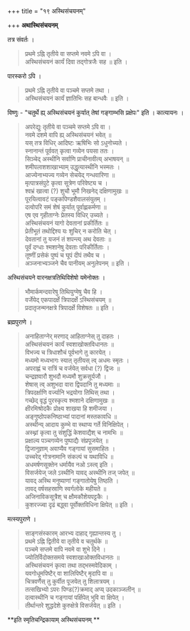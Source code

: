 +++
title = "१९ अस्थिसंचयनम्"

+++
**अथास्थिसंचयनम्**

तत्र संवर्तः ।

> प्रथमे ऽह्नि तृतीये वा सप्तमे नवमे ऽपि वा ।  
> अस्थिसंचयनं कार्यं दिवा तद्गोत्रजैः सह ॥ इति ।

पारस्करो ऽपि ।

> प्रथमे ऽह्नि तृतीये वा पञ्चमे सप्तमे तथा ।  
> अस्थिसंचयनं कार्यं ज्ञातिभिः सह बान्धवैः ॥ इति ।

विष्णुः -  "चतुर्थे ह्य् अस्थिसंचयनं कुर्यात् तेषां गङ्गाम्भसि प्रक्षेपः" इति । कात्यायनः ।

> अपरेद्युः तृतीये वा पञ्चमे सप्तमे ऽपि वा ।  
> नवमे दशमे वापि ह्य् अस्थिसंचयनं भवेत् ॥  
> यस् तत्र विधिर् आदिष्टः ऋषिभिः सो ऽधुनोच्यते ।  
> स्नानान्तं पूर्ववत् कृत्वा गव्येन पयसा ततः ।  
> सिञ्चेद् अस्थीनि सर्वाणि प्राचीनावीत्य् अभाषयन् ॥  
> शमीपलाशशाखाभ्याम् उद्धृत्यास्थीनि भस्मतः ।  
> आज्येनाभ्यज्य गव्येन सेचयेद् गन्धवारिणा ॥  
> मृत्पात्रसंपुटे कृत्वा सूत्रेण परिवेष्ट्य च ।  
> श्वभ्रं खात्वा (?) शुचौ भूमौ निखनेद् दक्षिणामुखः ॥  
> पूरयित्वावटं पङ्कपिण्डशैवालसंयुतम् ।  
> दत्वोपरि समं शेषं कुर्यात् पूर्वाह्णकर्मणा ॥  
> एष एव गृहीताग्नेः प्रेतस्य विधिर् उच्यते ।  
> अस्थिसंचयनं यागो देवतानां प्रकीर्तितः ॥  
> प्रेतीभूतं तथोद्दिश्य यः शुचिर् न करोति चेत् ।  
> देवतानां तु यजनं तं शपन्त्य् अथ देवताः ॥  
> पूर्वं दग्धाः श्मशानेषु देवताः परिकीर्तिताः ।  
> तूष्णीं प्रसेकं पुष्पं च घूपं दीपं तथैव च ।  
> अञ्जनाभ्यञ्जने चैव पानीयम् अनुलेपनम् ॥ इति ।

अस्थिसंचयने वारनक्षत्रतिथिविशेषो यमेनोक्तः ।

> भौमार्कमन्दवारेषु तिथियुग्मेषु चैव हि ।  
> वर्जेयेद् एकपादर्क्षे त्रिपादर्क्षे ऽस्थिसंचयम् ॥  
> प्रदातृजन्मनक्षत्रे त्रिपादर्क्षे विशेषतः ॥ इति ।

ब्रह्मपुराणे ।

> अनाहिताग्नेर् मरणाद् आहिताग्नेस् तु दाहतः ।  
> अस्थिसंचयनं कार्यं स्वशाखोक्तविधानतः ॥  
> विभज्य च त्रिधाशौचं पूर्वभागे तु कारयेत् ।  
> मध्यमो मध्यभागः स्यात् तृतीयस् त्व् अधमः स्मृतः ।  
> अपराह्णं च रात्रिं च वर्जयेत् सर्वधा (?) द्विजः ॥  
> चन्द्रज्ञवारौ शुभदौ मध्यमौ शुक्रसूर्यजौ ।  
> शेषास् त्व् अशुभदा वारा द्विपदानि तु मध्यमाः ॥  
> त्रिपदर्क्षाणि वर्ज्यानि भद्रयोगा तिथिस् तथा ।  
> गच्छेद् वृद्धं पुरस्कृत्य श्मशाने दक्षिणामुखः ॥  
> क्षीरमिश्रोदकैः प्रोक्ष्य शाखया हि शमीजया ।  
> अङ्गुष्ठोपकनिष्ठाभ्यां पादानां मस्तकावधि ॥  
> अस्थीन्य् आदाय कुम्भे वा स्थाप्य गर्ते विनिक्षिपेत् ।  
> अस्थ्नां कृत्वा तु संशुद्धिं केशवाद्यैश् च नामभिः ॥  
> प्रक्षाल्य पञ्चगव्येन पुष्पाद्यैः संप्रपूजयेत् ॥  
> द्विजानुज्ञाम् अवाप्यैव गङ्गायां सुसमाहितः ।  
> उच्चरेद् गोत्रनामानि संकल्पं च यथाविधि ॥  
> अधमर्षणसूक्तेन धर्मायैव नओ ऽस्त्व् इति ।  
> विसर्जयेज् जले ऽस्थीनि यावद् अस्थीनि तज् जपेत् ॥  
> यावद् अस्थि मनुष्याणां गङ्गातोयेषु तिष्ठति ।  
> तावद् वर्षसहस्राणि स्वर्गलोके महीयते ॥  
> अजिनाविकसूत्रैश् च क्षौमकौशेयपट्टकैः ।  
> कुशरज्ज्वा दृढं बद्ध्वा पूर्वोक्तविधिना क्षिपेत् ॥ इति ।

मत्स्यपुराणे ।

> साङ्गसंस्कारम् आरभ्य दाहाद् गृह्यान्तस्य तु ।  
> प्रथमे ऽह्नि द्वितीये वा तृतीये व चतुर्थके ॥  
> पञ्चमे सप्तमे वापि नवमे वा शुभे दिने ।  
> ज्योतिर्विदोक्तसमये स्वशाखाओक्तविधानतः ॥  
> अस्थिसंचयनं कृत्वा तथा तद्भस्मवेदिकाम् ।  
> यवगोधूमपिष्टैर् वा शालिपिष्टैर् मृदापि वा ॥  
> चित्रवर्णैस् तु कुर्वीत पूजयेत् तु शिलात्रयम् ।  
> तत्सखिभ्यो ऽपरः पिण्ड(?)क्रमाद् अप्य् उदकाञ्जलीन् ॥  
> दत्वास्थीनि च गङ्गायां पर्क्षिपेत् भुवि वा क्षिपेत् ।  
> तीर्थान्तरे शुद्धदेशे कुरुक्षेत्रे विसर्जयेत् ॥ इति ।

**इति स्मृतिचन्द्रिकायाम् अस्थिसंचयनम् **
